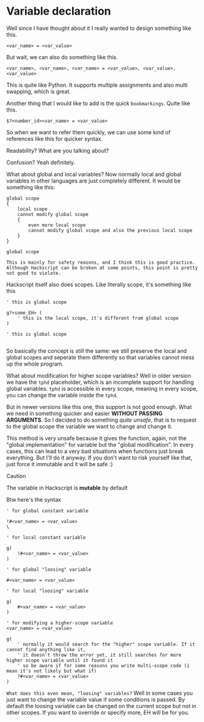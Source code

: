 # Variable declaration

Well since I have thought about it I really wanted to design something like this.

`<var_name> = <var_value>`

But wait, we can also do something like this.

`<var_name>, <var_name>, <var_name> = <var_value>, <var_value>, <var_value>`

This is quite like Python. It supports multiple assignments and also multi swapping, which is great.

Another thing that I would like to add is the quick `bookmarkings`. Quite like this.

`$?<number_id><var_name> = <var_value>`

So when we want to refer them quickly, we can use some kind of references like this for quicker syntax.

Readability? What are you talking about?

Confusion? Yeah definitely.

What about global and local variables? Now normally local and global variables in other languages are just completely different. It would be something like this:

```
global scope
{
    local scope
    cannot modify global scope
    {
        even more local scope
        cannot modify global scope and also the previous local scope
    }
}

global scope

This is mainly for safety reasons, and I think this is good practice. Although Hackscript can be broken at some points, this point is pretty not good to violate.

```

Hackscript itself also does scopes. Like literally scope, it's something like this

```
' this is global scope

g?<some_EH> (
    ' this is the local scope, it's different from global scope
)

' this is global scope


```

So basically the concept is still the same: we still preserve the local and global scopes and seperate them differently so that variables cannot mess up the whole program.

What about modification for higher scope variables? Well in older version we have the `tphd` placeholder, which is an incomplete support for handling global variables. `tphd` is accessible in every scope, meaning in every scope, you can change the variable inside the `tphd`.

But in newer versions like this one, this support is not good enough. What we need in something quicker and easier **WITHOUT PASSING ARGUMENTS**. So I decided to do something _quite unsafe_, that is to request to the global scope the variable we want to change and change it.

This method is very unsafe because it gives the function, again, not the "global implementation" for variable but the "global modification". In every cases, this can lead to a very bad situations when functions just break everything. But I'll do it anyway. If you don't want to risk yourself like that, just force it immutable and it will be safe :)

> [!CAUTION]
> The variable in Hackscript is **mutable** by default

Btw here's the syntax

```
' for global constant variable

!#<var_name> = <var_value>
\

' for local constant variable

g(
    !#<var_name> = <var_value>
)

' for global "loosing" variable

#<var_name> = <var_value>

' for local "loosing" variable

g(
    #<var_name> = <var_value>
)

' for modifying a higher-scope variable
<var_name> = <var_value>

g(
    ' normally it would search for the "higher" scope variable. If it cannot find anything like it,
    ' it doesn't throw the error yet, it still searches for more higher scope variable until it found it
    ' so be aware if for some reasons you write multi-scope code (i mean it's not likely but what if)
    ?#<var_name> = <var_value>
)

```

`What does this even mean, "loosing" variables?` Well in some cases you just want to change the variable value if some conditions is passed. By default the loosing variable can be changed on the current scope but not in other scopes. If you want to override or specify more, EH will be for you.
